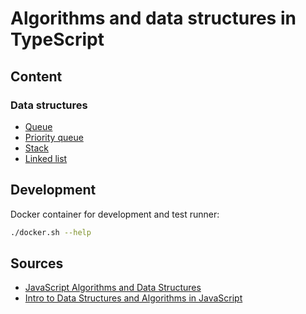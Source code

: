 # Algorithms and data structures in TypeScript

## Content

### Data structures

- [Queue](src/dataStructures/queue)
- [Priority queue](src/dataStructures/priorityQueue)
- [Stack](src/dataStructures/stack)
- [Linked list](src/dataStructures/linkedList)

## Development

Docker container for development and test runner:
```sh
./docker.sh --help
```

## Sources

- [JavaScript Algorithms and Data Structures](https://github.com/trekhleb/javascript-algorithms)
- [Intro to Data Structures and Algorithms in JavaScript](https://github.com/kyleshevlin/intro-to-data-structures-and-algorithms)
